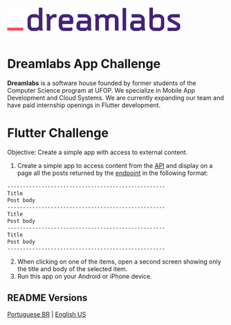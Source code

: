  <img src="assets/images/dreamlabs.png" width="400"><br><br>

# Dreamlabs App Challenge
**Dreamlabs** is a software house founded by former students of the Computer Science program at UFOP. We specialize in Mobile App Development and Cloud Systems.
We are currently expanding our team and have paid internship openings in Flutter development.


# Flutter Challenge
Objective: Create a simple app with access to external content.

1. Create a simple app to access content from the  [API](https://jsonplaceholder.typicode.com/guide) and display on a page all the posts returned by the  [endpoint](https://jsonplaceholder.typicode.com/posts) in the following format:

```
---------------------------------------------------
Title
Post body
---------------------------------------------------
Title
Post body
---------------------------------------------------
Title
Post body
---------------------------------------------------
```

2. When clicking on one of the items, open a second screen showing only the title and body of the selected item.
3. Run this app on your Android or iPhone device.
## README Versions
[Portuguese BR](./README.md) | [English US](./README-en.md)